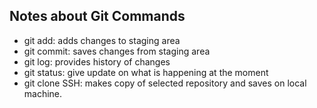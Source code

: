 ## Notes about Git Commands

- git add: adds changes to staging area
- git commit: saves changes from staging area
- git log: provides history of changes
- git status: give update on what is happening at the moment
- git clone SSH: makes copy of selected repository and saves on local machine.